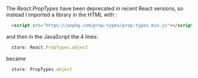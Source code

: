 The *React.PropTypes* have been deprecated in recent React versions, so instead I imported a library in the HTML with :
```HTML
  <script src="https://unpkg.com/prop-types/prop-types.min.js"></script>
  ```
and then in the JavaScript the 4 lines:
```JavaScript
  store: React.PropTypes.object
```
became
```JavaScript
  store: PropTypes.object
```
